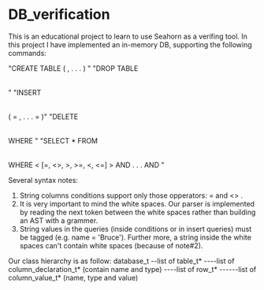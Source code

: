 ﻿# DB_verification
This is an educational project to learn to use Seahorn as a verifing tool.
In this project I have implemented an in-memory DB, supporting the following commands:

"CREATE TABLE <Table Name> (
	 <Column type> <Column Name> ,
	.
	.
	.
	<Column type> <Column Name>
	)
"
"DROP TABLE <Table Name>"
"INSERT <Table Name> (
	<Column Name> = <Value> ,
	.
	.
	.
	<Column Name> = <Value>
	)"
"DELETE <Table Name> WHERE <Condition>"
"SELECT * FROM <Table Name> WHERE
  <COLUMN NAME> < [=, <>, >, >=, <, <=] > <VALUE> 
  AND <Condition> 
  .
  .
  .
  AND <Condition> "
    
 Several syntax notes:
1) String columns conditions support only those opperators: = and <> .
2) It is very important to mind the white spaces. Our parser is implemented by reading the next token between
the white spaces rather than building an AST with a grammer.
3) String values in the queries (inside conditions or in insert queries) must be tagged (e.g. name = 'Bruce').
Further more, a string inside the white spaces can't contain white spaces (because of note#2).

Our class hierarchy is as follow:
database_t
--list of table_t*
----list of column_declaration_t* (contain name and type)
----list of row_t*
------list of column_value_t* (name, type and value)
